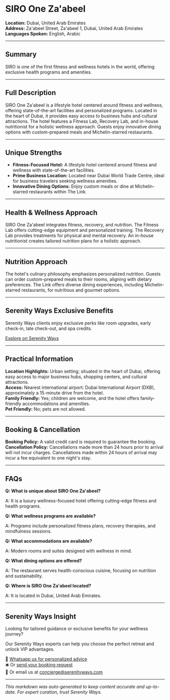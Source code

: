 # SIRO One Za'abeel

**Location:** Dubai, United Arab Emirates  
**Address:** Za'abeel Street, Za'abeel 1, Dubai, United Arab Emirates  
**Languages Spoken:** English, Arabic

---

## Summary

SIRO is one of the first fitness and wellness hotels in the world, offering exclusive health programs and amenities.

---

## Full Description

SIRO One Za'abeel is a lifestyle hotel centered around fitness and wellness, offering state-of-the-art facilities and personalized programs. Located in the heart of Dubai, it provides easy access to business hubs and cultural attractions. The hotel features a Fitness Lab, Recovery Lab, and in-house nutritionist for a holistic wellness approach. Guests enjoy innovative dining options with custom-prepared meals and Michelin-starred restaurants.

---

## Unique Strengths

- **Fitness-Focused Hotel:** A lifestyle hotel centered around fitness and wellness with state-of-the-art facilities.
- **Prime Business Location:** Located near Dubai World Trade Centre, ideal for business travelers seeking wellness amenities.
- **Innovative Dining Options:** Enjoy custom meals or dine at Michelin-starred restaurants within The Link.

---

## Health & Wellness Approach

SIRO One Za'abeel integrates fitness, recovery, and nutrition. The Fitness Lab offers cutting-edge equipment and personalized training. The Recovery Lab provides treatments for physical and mental recovery. An in-house nutritionist creates tailored nutrition plans for a holistic approach.

---

## Nutrition Approach

The hotel's culinary philosophy emphasizes personalized nutrition. Guests can order custom-prepared meals to their rooms, aligning with dietary preferences. The Link offers diverse dining experiences, including Michelin-starred restaurants, for nutritious and gourmet options.

---

## Serenity Ways Exclusive Benefits

Serenity Ways clients enjoy exclusive perks like room upgrades, early check-in, late check-out, and spa credits.

[Explore on Serenity Ways](https://serenityways.com/collections/siro-dubai)

---

## Practical Information

**Location Highlights:** Urban setting; situated in the heart of Dubai, offering easy access to major business hubs, shopping centers, and cultural attractions.  
**Access:** Nearest international airport: Dubai International Airport (DXB), approximately a 15-minute drive from the hotel.  
**Family Friendly:** Yes; children are welcome, and the hotel offers family-friendly accommodations and amenities.  
**Pet Friendly:** No; pets are not allowed.

---

## Booking & Cancellation

**Booking Policy:** A valid credit card is required to guarantee the booking.  
**Cancellation Policy:** Cancellations made more than 24 hours prior to arrival will not incur charges. Cancellations made within 24 hours of arrival may incur a fee equivalent to one night's stay.

---

## FAQs

**Q: What is unique about SIRO One Za'abeel?**

A: It is a luxury wellness-focused hotel offering cutting-edge fitness and health programs.

**Q: What wellness programs are available?**

A: Programs include personalized fitness plans, recovery therapies, and mindfulness sessions.

**Q: What accommodations are available?**

A: Modern rooms and suites designed with wellness in mind.

**Q: What dining options are offered?**

A: The restaurant serves health-conscious cuisine, focusing on nutrition and sustainability.

**Q: Where is SIRO One Za'abeel located?**

A: It is located in Dubai, United Arab Emirates.


---

## Serenity Ways Insight

Looking for tailored guidance or exclusive benefits for your wellness journey?

Our Serenity Ways experts can help you choose the perfect retreat and unlock VIP advantages.

💬 [Whatsapp us for personalized advice](https://wa.me/33786553455)  
🛎️ Or [send your booking request](https://serenityways.com/pages/contact)  
📧 Or email us at [concierge@serenityways.com](mailto:concierge@serenityways.com)

---

*This markdown was auto-generated to keep content accurate and up-to-date. For expert curation, trust Serenity Ways.*
